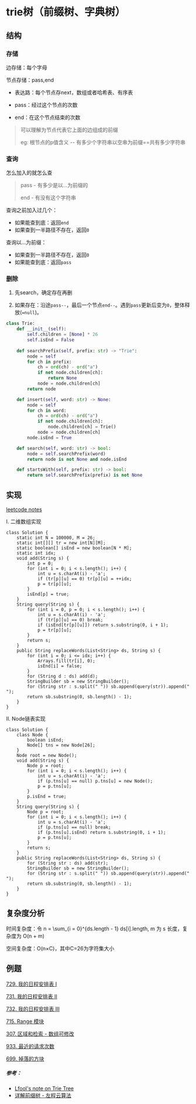 # trie树（前缀树、字典树）

## 结构

### 存储

边存储：每个字母

节点存储：pass,end

- 表达路：每个节点存next，数组或者哈希表、有序表

- pass：经过这个节点的次数

- end：在这个节点结束的次数

> 可以理解为节点代表它上面的边组成的前缀
>
> eg: 根节点的p值含义 -- 有多少个字符串以空串为前缀==共有多少字符串

### 查询

怎么加入的就怎么查

> pass - 有多少是以...为前缀的
>
> end - 有没有这个字符串

查询之前加入过几个：

- 如果能查到底：返回`end`
- 如果查到一半路径不存在，返回`0`

查询以...为前缀：

- 如果查到一半路径不存在，返回`0`
- 如果能查到底：返回`pass`

### 删除

1. 先search，确定存在再删

2. 如果存在：沿途`pass--`，最后一个节点`end--`。遇到`pass`更新后变为`0`，整体释放(`=null`)。 

```python
class Trie:
    def __init__(self):
        self.children = [None] * 26
        self.isEnd = False
    
    def searchPrefix(self, prefix: str) -> "Trie":
        node = self
        for ch in prefix:
            ch = ord(ch) - ord("a")
            if not node.children[ch]:
                return None
            node = node.children[ch]
        return node

    def insert(self, word: str) -> None:
        node = self
        for ch in word:
            ch = ord(ch) - ord("a")
            if not node.children[ch]:
                node.children[ch] = Trie()
            node = node.children[ch]
        node.isEnd = True

    def search(self, word: str) -> bool:
        node = self.searchPrefix(word)
        return node is not None and node.isEnd

    def startsWith(self, prefix: str) -> bool:
        return self.searchPrefix(prefix) is not None

```







## 实现

[leetcode notes](https://leetcode.cn/problems/replace-words/solution/by-ac_oier-jecf/)

I. 二维数组实现

```
class Solution {
    static int N = 100000, M = 26;
    static int[][] tr = new int[N][M];
    static boolean[] isEnd = new boolean[N * M];
    static int idx;
    void add(String s) {
        int p = 0;
        for (int i = 0; i < s.length(); i++) {
            int u = s.charAt(i) - 'a';
            if (tr[p][u] == 0) tr[p][u] = ++idx;
            p = tr[p][u];
        }
        isEnd[p] = true;
    }
    String query(String s) {
        for (int i = 0, p = 0; i < s.length(); i++) {
            int u = s.charAt(i) - 'a';
            if (tr[p][u] == 0) break;
            if (isEnd[tr[p][u]]) return s.substring(0, i + 1);
            p = tr[p][u];
        }
        return s;
    }
    public String replaceWords(List<String> ds, String s) {
        for (int i = 0; i <= idx; i++) {
            Arrays.fill(tr[i], 0);
            isEnd[i] = false;
        }
        for (String d : ds) add(d);
        StringBuilder sb = new StringBuilder();
        for (String str : s.split(" ")) sb.append(query(str)).append(" ");
        return sb.substring(0, sb.length() - 1);
    }
}
```

II. Node链表实现

```
class Solution {
    class Node {
        boolean isEnd;
        Node[] tns = new Node[26];
    }
    Node root = new Node();
    void add(String s) {
        Node p = root;
        for (int i = 0; i < s.length(); i++) {
            int u = s.charAt(i) - 'a';
            if (p.tns[u] == null) p.tns[u] = new Node();
            p = p.tns[u];
        }
        p.isEnd = true;
    }
    String query(String s) {
        Node p = root;
        for (int i = 0; i < s.length(); i++) {
            int u = s.charAt(i) - 'a';
            if (p.tns[u] == null) break;
            if (p.tns[u].isEnd) return s.substring(0, i + 1);
            p = p.tns[u];
        }
        return s;
    }
    public String replaceWords(List<String> ds, String s) {
        for (String str : ds) add(str);
        StringBuilder sb = new StringBuilder();
        for (String str : s.split(" ")) sb.append(query(str)).append(" ");
        return sb.substring(0, sb.length() - 1);
    }
}
```

## 复杂度分析

时间复杂度：令 n = \sum_{i = 0}^{ds.length - 1} ds[i].length, m 为 s 长度，复杂度为 O(n + m)

空间复杂度：O(n×C)，其中C=26为字符集大小

## 例题

[729. 我的日程安排表 I](https://leetcode.cn/problems/my-calendar-i/)

[731. 我的日程安排表 II](https://leetcode.cn/problems/my-calendar-ii/)

[732. 我的日程安排表 III](https://leetcode.cn/problems/my-calendar-iii/)

[715. Range 模块](https://leetcode.cn/problems/range-module/)

[307. 区域和检索 - 数组可修改](https://leetcode.cn/problems/range-sum-query-mutable/)

[933. 最近的请求次数](https://leetcode.cn/problems/number-of-recent-calls/)

[699. 掉落的方块](https://leetcode.cn/problems/falling-squares/)



##### 参考：

- [Lfool's note on Trie Tree](https://lfool.github.io/LFool-Notes/algorithm/%E8%AF%A6%E8%A7%A3%E5%89%8D%E7%BC%80%E6%A0%91TrieTree.html)
-  [详解前缀树 - 左程云算法](https://www.bilibili.com/video/BV1kQ4y1h7ok?p=9&vd_source=3ee85a74f53c722d5c1f8a852c0c7504) 
